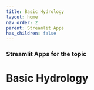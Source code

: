 ```yaml
---
title: Basic Hydrology
layout: home
nav_order: 2
parent: Streamlit Apps
has_children: false
---
```


### Streamlit Apps for the topic

# Basic Hydrology

